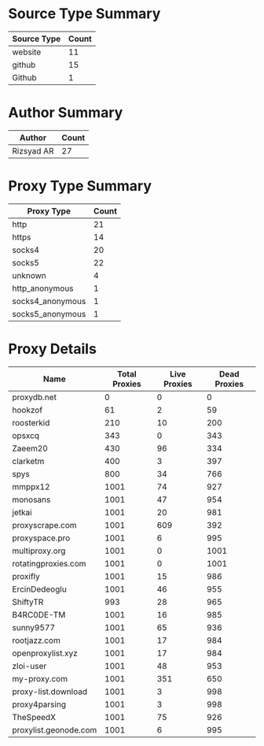 # Source Type Summary

| Source Type | Count |
|-------------|-------|
| website | 11 |
| github | 15 |
| Github | 1 |


# Author Summary

| Author | Count |
|--------|-------|
| Rizsyad AR | 27 |


# Proxy Type Summary

| Proxy Type | Count |
|------------|-------|
| http | 21 |
| https | 14 |
| socks4 | 20 |
| socks5 | 22 |
| unknown | 4 |
| http_anonymous | 1 |
| socks4_anonymous | 1 |
| socks5_anonymous | 1 |


# Proxy Details

| Name | Total Proxies | Live Proxies | Dead Proxies |
|------|---------------|--------------|---------------|
| proxydb.net | 0 | 0 | 0 |
| hookzof | 61 | 2 | 59 |
| roosterkid | 210 | 10 | 200 |
| opsxcq | 343 | 0 | 343 |
| Zaeem20 | 430 | 96 | 334 |
| clarketm | 400 | 3 | 397 |
| spys | 800 | 34 | 766 |
| mmppx12 | 1001 | 74 | 927 |
| monosans | 1001 | 47 | 954 |
| jetkai | 1001 | 20 | 981 |
| proxyscrape.com | 1001 | 609 | 392 |
| proxyspace.pro | 1001 | 6 | 995 |
| multiproxy.org | 1001 | 0 | 1001 |
| rotatingproxies.com | 1001 | 0 | 1001 |
| proxifly | 1001 | 15 | 986 |
| ErcinDedeoglu | 1001 | 46 | 955 |
| ShiftyTR | 993 | 28 | 965 |
| B4RC0DE-TM | 1001 | 16 | 985 |
| sunny9577 | 1001 | 65 | 936 |
| rootjazz.com | 1001 | 17 | 984 |
| openproxylist.xyz | 1001 | 17 | 984 |
| zloi-user | 1001 | 48 | 953 |
| my-proxy.com | 1001 | 351 | 650 |
| proxy-list.download | 1001 | 3 | 998 |
| proxy4parsing | 1001 | 3 | 998 |
| TheSpeedX | 1001 | 75 | 926 |
| proxylist.geonode.com | 1001 | 6 | 995 |
